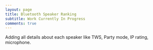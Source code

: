```yaml
---
layout: page
title: Bluetooth Speaker Ranking
subtitle: Work Currently In Progress
comments: true
---
```


Adding all details about each speaker like TWS, Party mode, IP rating, microphone.
